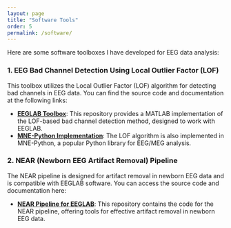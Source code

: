 ```yaml
---
layout: page
title: "Software Tools"
order: 5
permalink: /software/
---
```


Here are some software toolboxes I have developed for EEG data analysis:

### 1. EEG Bad Channel Detection Using Local Outlier Factor (LOF)

This toolbox utilizes the Local Outlier Factor (LOF) algorithm for detecting bad channels in EEG data. You can find the source code and documentation at the following links:

- **[EEGLAB Toolbox](https://github.com/vpKumaravel/detectbadchannelLOF)**: This repository provides a MATLAB implementation of the LOF-based bad channel detection method, designed to work with EEGLAB.
- **[MNE-Python Implementation](https://github.com/mne-tools/mne-python/blob/maint/1.7/mne/preprocessing/_lof.py)**: The LOF algorithm is also implemented in MNE-Python, a popular Python library for EEG/MEG analysis.

### 2. NEAR (Newborn EEG Artifact Removal) Pipeline

The NEAR pipeline is designed for artifact removal in newborn EEG data and is compatible with EEGLAB software. You can access the source code and documentation here:

- **[NEAR Pipeline for EEGLAB](https://github.com/vpKumaravel/NEAR)**: This repository contains the code for the NEAR pipeline, offering tools for effective artifact removal in newborn EEG data.
